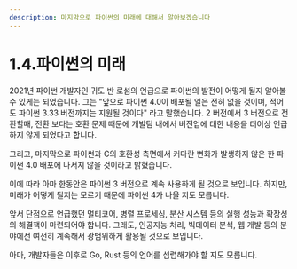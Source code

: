 ```yaml
---
description: 마지막으로 파이썬의 미래에 대해서 알아보겠습니다
---
```


# 1.4.파이썬의 미래

2021년 파이썬 개발자인 귀도 반 로섬의 언급으로 파이썬의 발전이 어떻게 될지 알아볼 수 있게는 되었습니다. 그는 "앞으로 파이썬 4.0이 배포될 일은 전혀 없을 것이며, 적어도 파이썬 3.33 버전까지는 지원될 것이다" 라고 말했습니다. 2 버전에서 3 버전으로 전환할때, 전환 보다는 호환 문제 때문에 개발팀 내에서 버전업에 대한 내용을 더이상 언급하지 않게 되었다고 합니다.

그리고, 마지막으로 파이썬과 C의 호환성 측면에서 커다란 변화가 발생하지 않은 한 파이썬 4.0 배포에 나서지 않을 것이라고 밝혔습니다.&#x20;

이에 따라 아마 한동안은 파이썬 3 버전으로 계속 사용하게 될 것으로 보입니다. 하지만, 미래가 어떻게 될지는 모르기 때문에 파이썬 4가 나올 지도 모릅니다.

앞서 단점으로 언급했던 멀티코어, 병렬 프로세싱, 분산 시스템 등의 실행 성능과 확장성의 해결책이 마련되어야 합니다. 그래도, 인공지능 처리, 빅데이터 분석, 웹 개발 등의 분야에선 여전히 계속해서 광범위하게 활용될 것으로 보입니다.

아마, 개발자들은 이후로 Go, Rust 등의 언어를 섭렵해가야 할 지도 모릅니다.&#x20;
